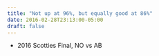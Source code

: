 ```yaml
---
title: "Not up at 96%, but equally good at 86%"
date: 2016-02-28T23:13:00-05:00
draft: false
---
```

- 2016 Scotties Final, NO vs AB